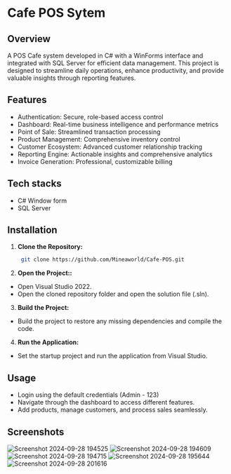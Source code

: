 # Cafe POS Sytem

## Overview 

A POS Cafe system developed in C# with a WinForms interface and integrated with SQL Server for efficient data management. This project is designed to streamline daily operations, enhance productivity, and provide valuable insights through reporting features.

## Features

- Authentication: Secure, role-based access control
- Dashboard: Real-time business intelligence and performance metrics
- Point of Sale: Streamlined transaction processing
- Product Management: Comprehensive inventory control
- Customer Ecosystem: Advanced customer relationship tracking
- Reporting Engine: Actionable insights and comprehensive analytics
- Invoice Generation: Professional, customizable billing

## Tech stacks

- C# Window form
- SQL Server

## Installation

1. **Clone the Repository:**
   ```bash
    git clone https://github.com/Mineaworld/Cafe-POS.git
   
2. **Open the Project::**
- Open Visual Studio 2022.
- Open the cloned repository folder and open the solution file (.sln).

3. **Build the Project:**
- Build the project to restore any missing dependencies and compile the code.

4. **Run the Application:**
- Set the startup project and run the application from Visual Studio.

## Usage

- Login using the default credentials (Admin - 123)
- Navigate through the dashboard to access different features.
- Add products, manage customers, and process sales seamlessly.

## Screenshots
![Screenshot 2024-09-28 194525](https://github.com/user-attachments/assets/56236d68-4410-40b0-8fac-659df25f5b43)
![Screenshot 2024-09-28 194609](https://github.com/user-attachments/assets/12c5dab3-5f99-483b-8134-634dd45eb976)
![Screenshot 2024-09-28 194715](https://github.com/user-attachments/assets/52489829-0333-483a-8499-d8d0df13de87)
![Screenshot 2024-09-28 195644](https://github.com/user-attachments/assets/c2769c86-fcf0-4dff-940e-7b1be94c9b7a)
![Screenshot 2024-09-28 201616](https://github.com/user-attachments/assets/b9c22c7d-3138-41d9-9dca-651ee6b86f88)

